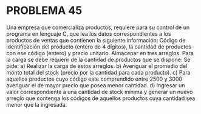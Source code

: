 # PROBLEMA 45

Una empresa que comercializa productos, requiere para su control de un programa en lenguaje 
C, que lea los datos correspondientes a los productos de ventas que contienen la siguiente 
información: Código de identificación del producto (entero de 4 dígitos), la cantidad de productos 
con ese código (entero) y precio unitario. Almacenar en tres arreglos. Para la carga se debe 
requerir de la cantidad de productos que se dispone: Se pide: 
a) Realizar la carga de estos arreglos. 
b) Averiguar el promedio del monto total del stock (precio por la cantidad para cada producto). 
c) Para aquellos productos cuyo código este comprendido entre 2500 y 3000 averiguar el de 
mayor precio  que posea menor cantidad. 
d) Ingresar un valor correspondiente a una cantidad de stock mínima y generar un nuevo arreglo 
que contenga los códigos de aquellos productos cuya cantidad sea menor que la ingresada.